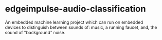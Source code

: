 # edgeimpulse-audio-classification
An embedded machine learning project which can run on embedded devices to distinguish between sounds of: music, a running faucet, and, the sound of "background" noise.
